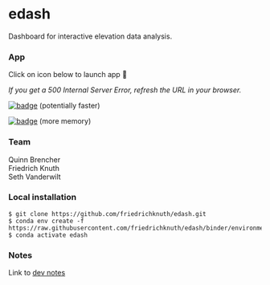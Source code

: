 # edash
Dashboard for interactive elevation data analysis.

### App

Click on icon below to launch app :rocket:

*If you get a 500 Internal Server Error, refresh the URL in your browser.*

[![badge](https://img.shields.io/static/v1.svg?logo=mybinder&label=Launch+App&message=mybinder&color=green)](https://mybinder.org/v2/gh/friedrichknuth/edash/binder?urlpath=/proxy/5009/dashboard) (potentially faster)

[![badge](https://img.shields.io/static/v1.svg?logo=mybinder&label=Launch+App&message=mybinder&color=green)](https://gesis.mybinder.org/v2/gh/friedrichknuth/edash/binder?urlpath=/proxy/5009/dashboard) (more memory)


### Team
Quinn Brencher  
Friedrich Knuth  
Seth Vanderwilt  

### Local installation
```
$ git clone https://github.com/friedrichknuth/edash.git
$ conda env create -f https://raw.githubusercontent.com/friedrichknuth/edash/binder/environment.yml
$ conda activate edash
```

### Notes
Link to [dev notes](https://docs.google.com/document/d/14OYs6NTI7OAu9h_cX67nwHXl1_z6M0h4gDMTb4vTL80/edit)


